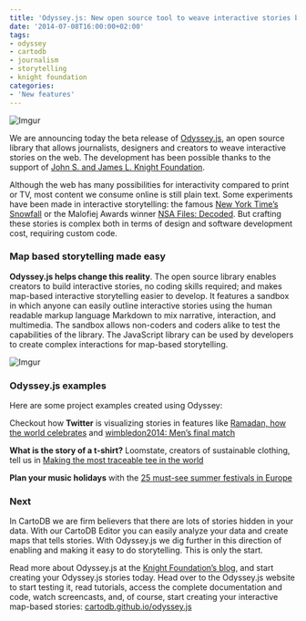 ```yaml
---
title: 'Odyssey.js: New open source tool to weave interactive stories by CartoDB'
date: '2014-07-08T16:00:00+02:00'
tags:
- odyssey
- cartodb
- journalism
- storytelling
- knight foundation
categories:
- 'New features'
---
```


<img src="http://i.imgur.com/9jG2O2v.jpg" alt="Imgur"/>

We are announcing today the beta release of <a href="http://cartodb.github.io/odyssey.js/">Odyssey.js</a>, an open source library that allows journalists, designers and creators to weave interactive stories on the web. The development has been possible thanks to the support of <a href="http://www.knightfoundation.org/">John S. and James L. Knight Foundation</a>.

Although the web has many possibilities for interactivity compared to print or TV, most content we consume online is still plain text. Some experiments have been made in interactive storytelling: the famous <a href="http://www.nytimes.com/projects/2012/snow-fall/#/?part=tunnel-creek">New York Time’s Snowfall</a> or the Malofiej Awards winner <a href="http://www.theguardian.com/world/interactive/2013/nov/01/snowden-nsa-files-surveillance-revelations-decoded#section/1">NSA Files: Decoded</a>. But crafting these stories is complex both in terms of design and software development cost, requiring custom code.

### Map based storytelling made easy

**Odyssey.js helps change this reality**. The open source library enables creators to build interactive stories, no coding skills required; and makes map-based interactive storytelling easier to develop.  It features a sandbox in which anyone can easily outline interactive stories using the  human readable markup language Markdown to mix narrative, interaction, and multimedia. The sandbox allows non-coders and coders alike to test the capabilities of the library. The JavaScript library can be used by developers to create complex interactions for map-based storytelling.

<img src="http://i.imgur.com/H24xRys.png" alt="Imgur"/>

### Odyssey.js examples

Here are some project examples created using Odyssey:

Checkout how **Twitter** is visualizing stories in features like <a href="http://bl.ocks.org/anonymous/raw/2f1e9a5a74ceeb88e977/">Ramadan, how the world celebrates</a> and <a href="http://bl.ocks.org/anonymous/raw/769c7b6f9d7b4755d56a/">wimbledon2014: Men’s final match</a>

**What is the story of a t-shirt?** Loomstate, creators of sustainable clothing, tell us in <a href="http://cartodb.github.io/odyssey.js/visualizations/loomstate/">Making the most traceable tee in the world</a>

**Plan your music holidays** with the <a href="http://bl.ocks.org/anonymous/raw/1811b67bb907e485da04">25 must-see summer festivals in Europe</a>

### Next

In CartoDB we are firm believers that there are lots of stories hidden in your data. With our CartoDB Editor you can easily analyze your data and create maps that tells stories. With Odyssey.js we dig further in this direction of enabling and making it easy to do storytelling. This is only the start.

Read more about Odyssey.js at the <a href="http://www.knightfoundation.org/blogs/knightblog/">Knight Foundation’s blog</a>, and start creating your Odyssey.js stories today. Head over to the Odyssey.js website to start testing it, read tutorials, access the complete documentation and code, watch screencasts, and, of course, start creating your interactive map-based stories: <a href="http://cartodb.github.io/odyssey.js/">cartodb.github.io/odyssey.js</a>
